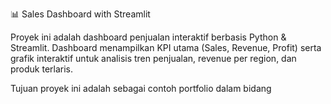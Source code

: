 📊 Sales Dashboard with Streamlit

Proyek ini adalah dashboard penjualan interaktif berbasis Python & Streamlit.
Dashboard menampilkan KPI utama (Sales, Revenue, Profit) serta grafik interaktif untuk analisis tren penjualan, revenue per region, dan produk terlaris.

Tujuan proyek ini adalah sebagai contoh portfolio dalam bidang